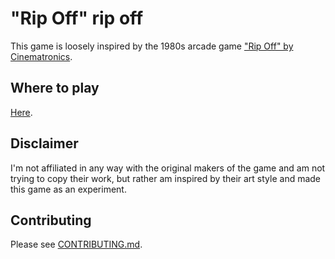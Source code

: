# "Rip Off" rip off

This game is loosely inspired by the 1980s arcade game ["Rip Off" by Cinematronics](https://www.arcade-museum.com/game_detail.php?game_id=9326).

## Where to play

[Here](https://paulschwoerer.de/rip-off-game/).


## Disclaimer

I'm not affiliated in any way with the original makers of the game and am not trying to copy
their work, but rather am inspired by their art style and made this game as an experiment.



## Contributing

Please see [CONTRIBUTING.md](./CONTRIBUTING.md).